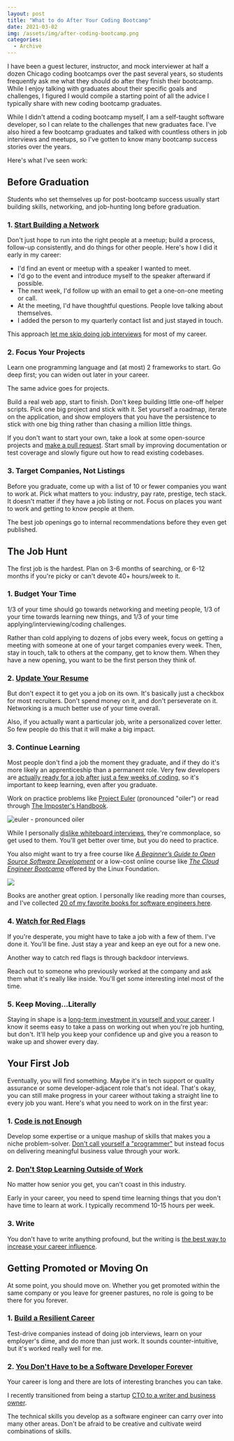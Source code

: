 ```yaml
---
layout: post
title: "What to do After Your Coding Bootcamp"
date: 2021-03-02
img: /assets/img/after-coding-bootcamp.png
categories:
  - Archive
---
```


I have been a guest lecturer, instructor, and mock interviewer at half a dozen Chicago coding bootcamps over the past
several years, so students frequently ask me what they should do after they finish their bootcamp. While I enjoy
talking with graduates about their specific goals and challenges, I figured I would compile a 
starting point of all the advice I typically share with new coding bootcamp graduates.

While I didn't attend a coding bootcamp myself, I am a self-taught software developer, so I can relate to the challenges that new graduates face. I've also hired a few bootcamp graduates and talked with countless others in job interviews and meetups, so I've gotten to know many bootcamp success stories over the years.

<!-- ad-banner -->

Here's what I've seen work:

## Before Graduation

Students who set themselves up for post-bootcamp success usually start building skills, networking, and job-hunting long before graduation.

### 1. [Start Building a Network](https://www.karllhughes.com/posts/the-key-to-networking-keeping-in-touch)
Don't just hope to run into the right people at a meetup; build a process, follow-up consistently, and do things for other people. Here's how I did it early in my career:

- I'd find an event or meetup with a speaker I wanted to meet.
- I'd go to the event and introduce myself to the speaker afterward if possible.
- The next week, I'd follow up with an email to get a one-on-one meeting or call.
- At the meeting, I'd have thoughtful questions. People love talking about themselves.
- I added the person to my quarterly contact list and just stayed in touch.

This approach [let me skip doing job interviews](https://www.karllhughes.com/posts/resilient-career) for most of my career.

### 2. Focus Your Projects
Learn one programming language and (at most) 2 frameworks to start. Go deep first; you can widen out later in your career.

The same advice goes for projects.

Build a real web app, start to finish. Don't keep building little one-off helper scripts. Pick one big project and stick with it. Set yourself a roadmap, iterate on the application, and show employers that you have the persistence to stick with one big thing rather than chasing a million little things.

If you don't want to start your own, take a look at some open-source projects and [make a pull request](https://opensource.guide/how-to-contribute/). Start small by improving documentation or test coverage and slowly figure out how to read existing codebases.

### 3. Target Companies, Not Listings
Before you graduate, come up with a list of 10 or fewer companies you want to work at. Pick what matters to you: industry, pay rate, prestige, tech stack. It doesn't matter if they have a job listing or not. Focus on places you want to work and getting to know people at them.

The best job openings go to internal recommendations before they even get published.

<!-- ad-banner -->

## The Job Hunt

The first job is the hardest. Plan on 3-6 months of searching, or 6-12 months if you're picky or can't devote 40+ hours/week to it.

### 1. Budget Your Time
1/3 of your time should go towards networking and meeting people, 1/3 of your time towards learning new things, and 1/3 of your time applying/interviewing/coding challenges.

Rather than cold applying to dozens of jobs every week, focus on getting a meeting with someone at one of your target companies every week. Then, stay in touch, talk to others at the company, get to know them. When they have a new opening, you want to be the first person they think of.

### 2. [Update Your Resume](https://www.themuse.com/advice/9-key-things-the-hiring-manager-is-looking-for-on-your-developer-resume)
But don't expect it to get you a job on its own. It's basically just a checkbox for most recruiters. Don't spend money on it, and don't perseverate on it. Networking is a much better use of your time overall.

Also, if you actually want a particular job, write a personalized cover letter. So few people do this that it will make a big impact.

### 3. Continue Learning

Most people don't find a job the moment they graduate, and if they do it's more likely an apprenticeship than a permanent role. Very few developers are [actually ready for a job after just a few weeks of coding](/posts/dev-bootcamp-program), so it's important to keep learning, even after you graduate.

Work on practice problems like [Project Euler](https://projecteuler.net/) (pronounced "oiler") or read through [The Imposter's Handbook](https://amzn.to/2ZyIXKM).

![euler - pronounced oiler](https://i.imgur.com/dD6esn4.jpg)

While I personally [dislike whiteboard interviews](https://www.karllhughes.com/posts/hiring-process), they're commonplace, so get used to them. You'll get better over time, but you do need to practice.

You also might want to try a free course like _[A Beginner’s Guide to Open Source Software Development](https://shareasale.com/r.cfm?b=734319&u=1653894&m=59485&urllink=training%2Elinuxfoundation%2Eorg%2Ftraining%2Fbeginners%2Dguide%2Dopen%2Dsource%2Dsoftware%2Ddevelopment%2F&afftrack=)_ or a low-cost online course like _[The Cloud Engineer Bootcamp](https://shareasale.com/r.cfm?b=734319&u=1653894&m=59485&urllink=training%2Elinuxfoundation%2Eorg%2Ftraining%2Fcloud%2Dengineer%2Dbootcamp%2F&afftrack=)_ offered by the Linux Foundation.

<a target="_blank" href="https://shareasale.com/r.cfm?b=1214291&amp;u=1653894&amp;m=59485&amp;urllink=&amp;afftrack="><img src="https://static.shareasale.com/image/59485/TrainingAffiliateAds_728x90-Generic.png" border="0" /></a>

Books are another great option. I personally like reading more than courses, and I've collected [20 of my favorite books for software engineers here](/posts/software-engineering-books).

### 4. [Watch for Red Flags](https://www.themuse.com/advice/6-red-flags-to-avoid-when-applying-to-engineering-jobs)
If you're desperate, you might have to take a job with a few of them. I've done it. You'll be fine. Just stay a year and keep an eye out for a new one.

Another way to catch red flags is through backdoor interviews.

Reach out to someone who previously worked at the company and ask them what it's really like inside. You'll get some interesting intel most of the time.

<!-- ad-banner -->

### 5. Keep Moving...Literally
Staying in shape is a [long-term investment in yourself and your career](/posts/health-investment-success). I know it seems easy to take a pass on working out when you're job hunting, but don't. It'll help you keep your confidence up and give you a reason to wake up and shower every day.

## Your First Job
Eventually, you will find something. Maybe it's in tech support or quality assurance or some developer-adjacent role that's not ideal. That's okay, you can still make progress in your career without taking a straight line to every job you want. Here's what you need to work on in the first year:

### 1. [Code is not Enough](https://www.linkedin.com/pulse/code-notenough-karl-l-hughes/)
Develop some expertise or a unique mashup of skills that makes you a niche problem-solver. [Don't call yourself a "programmer"](https://www.kalzumeus.com/2011/10/28/dont-call-yourself-a-programmer/) but instead focus on delivering meaningful business value through your work.

### 2. [Don't Stop Learning Outside of Work](https://www.karllhughes.com/posts/the-key-to-success-never-stop-learning)
No matter how senior you get, you can't coast in this industry.

Early in your career, you need to spend time learning things that you don't have time to learn at work. I typically recommend 10-15 hours per week.

<!-- ad-banner -->

### 3. Write
You don't have to write anything profound, but the writing is [the best way to increase your career influence](https://www.karllhughes.com/posts/engineers-should-write).

## Getting Promoted or Moving On
At some point, you should move on. Whether you get promoted within the same company or you leave for greener pastures, no role is going to be there for you forever.

### 1. [Build a Resilient Career](/posts/resilient-career)
Test-drive companies instead of doing job interviews, learn on your employer's dime, and do more than just work. It sounds counter-intuitive, but it's worked really well for me.

### 2. [You Don't Have to be a Software Developer Forever](https://www.freecodecamp.org/news/alternative-career-paths/)
Your career is long and there are lots of interesting branches you can take.

I recently transitioned from being a startup [CTO to a writer and business owner](https://www.karllhughes.com/posts/cto-writer).

The technical skills you develop as a software engineer can carry over into many other areas. Don't be afraid to be creative and cultivate weird combinations of skills.

